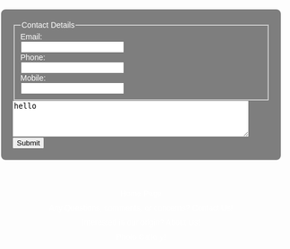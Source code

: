 
<html lang="en">
<head>
    <meta charset="UTF-8">
    <meta name="viewport" content="width=device-width, initial-scale=1.0">
    <title>Contact Us</title>
    <style>
        body {
            font-family: Arial, sans-serif;
            margin: 0;
            padding: 0;
            background-image: url('2690293634_8557a484b1_b.jpg');
            background-size: cover;
            background-position: center;
            color: white;
        }
        .container {
            max-width: 800px;
            margin: 50px auto;
            padding: 20px;
            background-color: rgba(0, 0, 0, 0.5); /* Adjust the transparency as needed */
            border: 2px solid white; /* Add a border with white color */
            border-radius: 10px;
            box-shadow: 0 0 20px rgba(255, 255, 255, 0.3); /* Add a subtle shadow */
        }
        ul {
            list-style-type: none;
            padding: 0;
            text-align: center;
        }
        li {
            margin-bottom: 10px;
        }
        li a {
            color: white;
            text-decoration: none;
        }
        li a:hover {
            text-decoration: underline;
        }
    </style>
</head>
<body>

<div class="container">
    <fieldset>
        <legend>Contact Details</legend>
        <label>Email:<br />
            <input type="text" name="email" /></label>
        <br />
        <label> Phone:<br />
            <input type="text" name="telephone" /></label>
        <br />
        <label>Mobile:<br />
            <input type="text" name="mobile" /></label>
    </fieldset>
    <textarea id="message" name="message" rows="4" cols="50">hello</textarea><br>
    <button type="submit">Submit</button>
</div>

<!-- Navigation Menu -->
<ul>
    <li><a href="https://kenzie-nice.github.io/Losingtrack_of_theseSites.io/">Home Page</a></li>
    <li><a href="https://kenzie-nice.github.io/Contact-Page.io/">Any Questions, comments, or concerns? Contact Us!</a></li>
    <li><a href="https://kenzie-nice.github.io/About-us.io/">Interested in our origin? About Us!</a></li>
       <li><a href="https://kenzie-nice.github.io/Gallery.io/">Photo Gallery!</a></li>
</ul>

</body>
</html>

